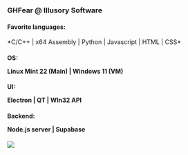 <div style="overflow: auto">
<!--   <img src="https://github.com/GHFear/GHFear/blob/main/github_logo_3.png" alt="GitHub Logo" style="float: left; margin-right: 20px;" width="800" height="300"> -->
  <div id="test">
    <h3>GHFear @ Illusory Software</h3>
    <h4>Favorite languages: </h4> *C/C++ | x64 Assembly | Python | Javascript | HTML | CSS*
    <h4>OS: <p>Linux Mint 22 (Main) | Windows 11 (VM)</p></h4> 
    <h4>UI: <p>Electron | QT | WIn32 API</p></h4> 
    <h4>Backend: <p>Node.js server | Supabase</p></h4> 
    <img src="https://github-readme-stats.vercel.app/api/top-langs/?username=GHFear"/>
  </div>
</div>
